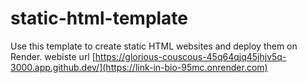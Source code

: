 # static-html-template

Use this template to create static HTML websites and deploy them on Render.
webiste url
[https://glorious-couscous-45q64qjq45jhjv5q-3000.app.github.dev/](https://link-in-bio-95mc.onrender.com)
